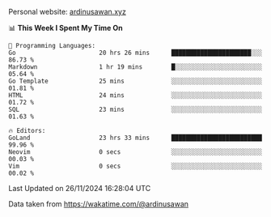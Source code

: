 Personal website: [ardinusawan.xyz](https://ardinusawan.xyz)

<!--START_SECTION:waka-->
📊 **This Week I Spent My Time On** 

```text
💬 Programming Languages: 
Go                       20 hrs 26 mins      ██████████████████████░░░   86.73 % 
Markdown                 1 hr 19 mins        █░░░░░░░░░░░░░░░░░░░░░░░░   05.64 % 
Go Template              25 mins             ░░░░░░░░░░░░░░░░░░░░░░░░░   01.81 % 
HTML                     24 mins             ░░░░░░░░░░░░░░░░░░░░░░░░░   01.72 % 
SQL                      23 mins             ░░░░░░░░░░░░░░░░░░░░░░░░░   01.63 % 

🔥 Editors: 
GoLand                   23 hrs 33 mins      █████████████████████████   99.96 % 
Neovim                   0 secs              ░░░░░░░░░░░░░░░░░░░░░░░░░   00.03 % 
Vim                      0 secs              ░░░░░░░░░░░░░░░░░░░░░░░░░   00.02 % 
```


 Last Updated on 26/11/2024 16:28:04 UTC
<!--END_SECTION:waka-->
Data taken from https://wakatime.com/@ardinusawan
